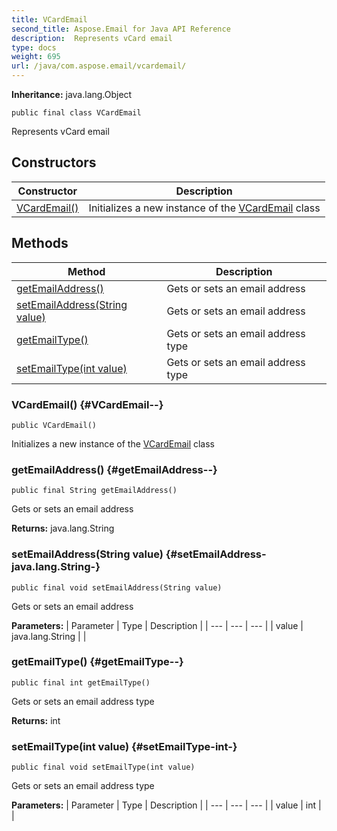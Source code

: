 ```yaml
---
title: VCardEmail
second_title: Aspose.Email for Java API Reference
description:  Represents vCard email
type: docs
weight: 695
url: /java/com.aspose.email/vcardemail/
---
```

**Inheritance:**
java.lang.Object
```
public final class VCardEmail
```

Represents vCard email
## Constructors

| Constructor | Description |
| --- | --- |
| [VCardEmail()](#VCardEmail--) | Initializes a new instance of the [VCardEmail](../../com.aspose.email/vcardemail) class |
## Methods

| Method | Description |
| --- | --- |
| [getEmailAddress()](#getEmailAddress--) | Gets or sets an email address |
| [setEmailAddress(String value)](#setEmailAddress-java.lang.String-) | Gets or sets an email address |
| [getEmailType()](#getEmailType--) | Gets or sets an email address type |
| [setEmailType(int value)](#setEmailType-int-) | Gets or sets an email address type |
### VCardEmail() {#VCardEmail--}
```
public VCardEmail()
```


Initializes a new instance of the [VCardEmail](../../com.aspose.email/vcardemail) class

### getEmailAddress() {#getEmailAddress--}
```
public final String getEmailAddress()
```


Gets or sets an email address

**Returns:**
java.lang.String
### setEmailAddress(String value) {#setEmailAddress-java.lang.String-}
```
public final void setEmailAddress(String value)
```


Gets or sets an email address

**Parameters:**
| Parameter | Type | Description |
| --- | --- | --- |
| value | java.lang.String |  |

### getEmailType() {#getEmailType--}
```
public final int getEmailType()
```


Gets or sets an email address type

**Returns:**
int
### setEmailType(int value) {#setEmailType-int-}
```
public final void setEmailType(int value)
```


Gets or sets an email address type

**Parameters:**
| Parameter | Type | Description |
| --- | --- | --- |
| value | int |  |

